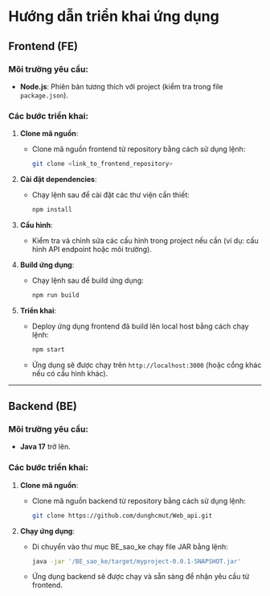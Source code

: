 # Hướng dẫn triển khai ứng dụng

## Frontend (FE)

### Môi trường yêu cầu:
- **Node.js**: Phiên bản tương thích với project (kiểm tra trong file `package.json`).

### Các bước triển khai:
1. **Clone mã nguồn**:
   - Clone mã nguồn frontend từ repository bằng cách sử dụng lệnh:
     ```bash
     git clone <link_to_frontend_repository>
     ```

2. **Cài đặt dependencies**:
   - Chạy lệnh sau để cài đặt các thư viện cần thiết:
     ```bash
     npm install
     ```

3. **Cấu hình**:
   - Kiểm tra và chỉnh sửa các cấu hình trong project nếu cần (ví dụ: cấu hình API endpoint hoặc môi trường).

4. **Build ứng dụng**:
   - Chạy lệnh sau để build ứng dụng:
     ```bash
     npm run build
     ```

5. **Triển khai**:
   - Deploy ứng dụng frontend đã build lên local host bằng cách chạy lệnh:
     ```bash
     npm start
     ```

   - Ứng dụng sẽ được chạy trên `http://localhost:3000` (hoặc cổng khác nếu có cấu hình khác).

---

## Backend (BE)

### Môi trường yêu cầu:
- **Java 17** trở lên.

### Các bước triển khai:
1. **Clone mã nguồn**:
   - Clone mã nguồn backend từ repository bằng cách sử dụng lệnh:
     ```bash
     git clone https://github.com/dunghcmut/Web_api.git
     ```

2. **Chạy ứng dụng**:
   - Di chuyển vào thư mục BE_sao_ke chạy file JAR bằng lệnh:
     ```bash
     java -jar '/BE_sao_ke/target/myproject-0.0.1-SNAPSHOT.jar'
     ```

   - Ứng dụng backend sẽ được chạy và sẵn sàng để nhận yêu cầu từ frontend.

